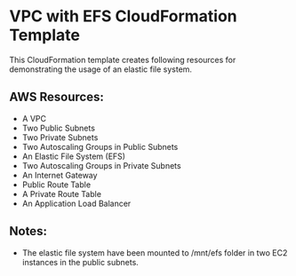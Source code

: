# VPC with EFS CloudFormation Template

This CloudFormation template creates following resources for demonstrating the usage of an elastic file system.

## AWS Resources:

  - A VPC
  - Two Public Subnets
  - Two Private Subnets
  - Two Autoscaling Groups in Public Subnets
  - An Elastic File System (EFS)
  - Two Autoscaling Groups in Private Subnets
  - An Internet Gateway
  - Public Route Table
  - A Private Route Table
  - An Application Load Balancer

## Notes:

  - The elastic file system have been mounted to /mnt/efs folder in two EC2 instances in the public subnets.